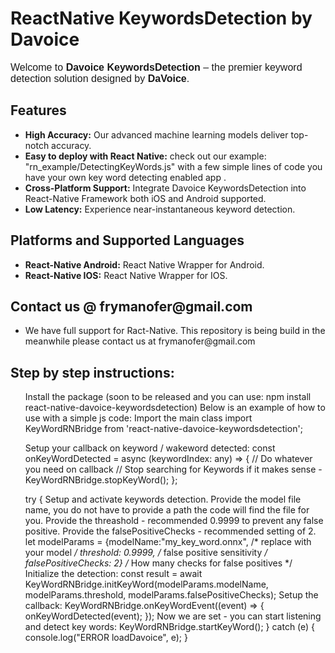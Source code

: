 # ReactNative KeywordsDetection by Davoice

<p style="font-family: Arial, sans-serif; font-size: 16px;">
Welcome to <strong>Davoice KeywordsDetection</strong> – the premier keyword detection solution designed by <strong>DaVoice</strong>.
</p>

<h2>Features</h2>
<ul>
  <li><strong>High Accuracy:</strong> Our advanced machine learning models deliver top-notch accuracy.</li>
  <li><strong>Easy to deploy with React Native:</strong> check out our example: "rn_example/DetectingKeyWords.js" with a few simple lines of code you have your own key word detecting enabled app .</li>
  <li><strong>Cross-Platform Support:</strong> Integrate Davoice KeywordsDetection into React-Native Framework both iOS and Android supported.</li>
  <li><strong>Low Latency:</strong> Experience near-instantaneous keyword detection.</li>
</ul>

<h2>Platforms and Supported Languages</h2>
<ul>
  <li><strong>React-Native Android:</strong> React Native Wrapper for Android.</li>
  <li><strong>React-Native IOS:</strong> React Native Wrapper for IOS.</li>
</ul>

<h2>Contact us @ frymanofer@gmail.com </h2>
<ul>
  <li>We have full support for Ract-Native. This repository is being build in the meanwhile please contact us at frymanofer@gmail.com</li>
</ul>

<h2>Step by step instructions:</h2>
<ul>
Install the package (soon to be released and you can use: npm install react-native-davoice-keywordsdetection)
Below is an example of how to use with a simple js code:
Import the main class
import KeyWordRNBridge from 'react-native-davoice-keywordsdetection';

Setup your callback on keyword / wakeword detected:
const onKeyWordDetected = async (keywordIndex: any) => {
   // Do whatever you need on callback
   // Stop searching for Keywords if it makes sense - KeyWordRNBridge.stopKeyWord();
};

  try {
Setup and activate keywords detection. 
Provide the model file name, you do not have to provide a path the code will find the file for you.
Provide the threashold - recommended 0.9999 to prevent any false positive.
Provide the falsePositiveChecks - recommended setting of 2.
          let modelParams = {modelName:"my_key_word.onnx", /* replace with your model */ 
              threshold: 0.9999, /* false positive sensitivity */ 
              falsePositiveChecks: 2} /* How many checks for false positives */
Initialize the detection:
          const result = await KeyWordRNBridge.initKeyWord(modelParams.modelName, modelParams.threshold, modelParams.falsePositiveChecks);
Setup the callback:
          KeyWordRNBridge.onKeyWordEvent((event) => {
              onKeyWordDetected(event);
          });
Now we are set - you can start listening and detect key words:
          KeyWordRNBridge.startKeyWord();
    } catch (e) {
        console.log("ERROR loadDavoice", e);
    }
</ul>
